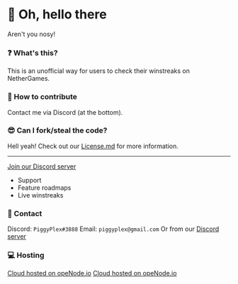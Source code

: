 # 👋 Oh, hello there
Aren't you nosy!
### ❓ What's this?
This is an unofficial way for users to check their winstreaks on NetherGames.
### 💁 How to contribute
Contact me via Discord (at the bottom).
### 😎 Can I fork/steal the code?
Hell yeah! Check out our [License.md](./License.md) for more information.

---
[Join our Discord server](https://discord.gg/jjRkeAf4jh)
- Support
- Feature roadmaps
- Live winstreaks
### 📩 Contact
Discord: `PiggyPlex#3888`
Email: `piggyplex@gmail.com`
Or from our [Discord server](https://discord.gg/jjRkeAf4jh)
### 💻 Hosting
[Cloud hosted on opeNode.io](https://www.openode.io)
<a href="https://www.openode.io/">Cloud hosted on opeNode.io</a>
